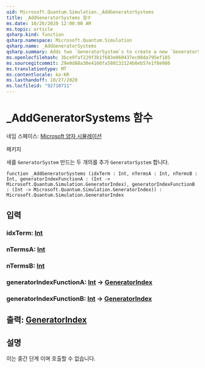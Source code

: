 ```yaml
---
uid: Microsoft.Quantum.Simulation._AddGeneratorSystems
title: _AddGeneratorSystems 함수
ms.date: 10/26/2020 12:00:00 AM
ms.topic: article
qsharp.kind: function
qsharp.namespace: Microsoft.Quantum.Simulation
qsharp.name: _AddGeneratorSystems
qsharp.summary: Adds two `GeneratorSystem`s to create a new `GeneratorSystem`.
ms.openlocfilehash: 3bce9faf229f3b1f683e060437ec08da795ef185
ms.sourcegitcommit: 29e0d88a30e4166fa580132124b0eb57e1f0e986
ms.translationtype: MT
ms.contentlocale: ko-KR
ms.lasthandoff: 10/27/2020
ms.locfileid: "92710711"
---
```

# <a name="_addgeneratorsystems-function"></a>_AddGeneratorSystems 함수

네임 스페이스: [Microsoft 양자 시뮬레이션](xref:Microsoft.Quantum.Simulation)

패키지 [](https://nuget.org/packages/)


새를 `GeneratorSystem` 만드는 두 개의를 추가 `GeneratorSystem` 합니다.

```qsharp
function _AddGeneratorSystems (idxTerm : Int, nTermsA : Int, nTermsB : Int, generatorIndexFunctionA : (Int -> Microsoft.Quantum.Simulation.GeneratorIndex), generatorIndexFunctionB : (Int -> Microsoft.Quantum.Simulation.GeneratorIndex)) : Microsoft.Quantum.Simulation.GeneratorIndex
```


## <a name="input"></a>입력

### <a name="idxterm--int"></a>idxTerm: [Int](xref:microsoft.quantum.lang-ref.int)




### <a name="ntermsa--int"></a>nTermsA: [Int](xref:microsoft.quantum.lang-ref.int)




### <a name="ntermsb--int"></a>nTermsB: [Int](xref:microsoft.quantum.lang-ref.int)




### <a name="generatorindexfunctiona--int---generatorindex"></a>generatorIndexFunctionA: [Int](xref:microsoft.quantum.lang-ref.int) -> [GeneratorIndex](xref:Microsoft.Quantum.Simulation.GeneratorIndex)




### <a name="generatorindexfunctionb--int---generatorindex"></a>generatorIndexFunctionB: [Int](xref:microsoft.quantum.lang-ref.int) -> [GeneratorIndex](xref:Microsoft.Quantum.Simulation.GeneratorIndex)





## <a name="output--generatorindex"></a>출력: [GeneratorIndex](xref:Microsoft.Quantum.Simulation.GeneratorIndex)



## <a name="remarks"></a>설명

이는 중간 단계 이며 호출할 수 없습니다.